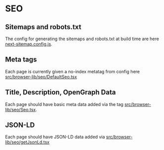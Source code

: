 # SEO

## Sitemaps and robots.txt

The config for generating the sitemaps and robots.txt at build time are here [next-sitemap.config.js](../next-seo.config.ts).

## Meta tags

Each page is currently given a no-index metatag from config here [src/browser-lib/seo/DefaultSeo.tsx](../src/browser-lib/seo/DefaultSeo.tsx)

## Title, Description, OpenGraph Data

Each page should have basic meta data added via the <SEO> tag [src/browser-lib/seo/Seo.tsx](../src/browser-lib/seo/Seo.tsx).

## JSON-LD

Each page should have JSON-LD data added via [src/browser-lib/seo/getJsonLd.tsx](../src/browser-lib/seo/getJsonLd.tsx)
